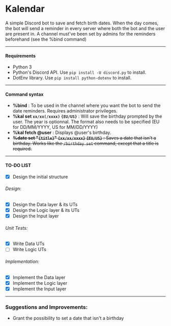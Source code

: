 # Kalendar
A simple Discord bot to save and fetch birth dates. When the day comes, the bot will send a reminder in every server where both the bot and the user are present in. A channel must've been set by admins for the reminders beforehand (see the %bind command)

------

#### Requirements
- Python 3
- Python's Discord API. Use `pip install -U discord.py` to install.
- DotEnv library. Use `pip install python-dotenv` to install.


---

#### Command syntax
- **%bind** : To be used in the channel where you want the bot to send the date reminders. Requires administrator privileges.
- **%kal set `xx/xx(/xxxx)` `{EU/US}`** : Will save the birthday prompted by the user. The year is optionnal. The format also needs to be specified (EU for DD/MM/YYYY, US for MM/DD/YYYY)
- **%kal fetch @user** : Displays @user's birthday.
- ~~**%date set "`{title}`" `{xx/xx/xxxx}` `{EU/US}`** : Saves a date that isn't a birthday. Works like the `/birthday set` command, except that a title is required.~~

---

#### TO-DO LIST
- [X] Design the initial structure
###### Design:
- [X] Design the Data layer & its UTs
- [X] Design the Logic layer & its UTs
- [X] Design the Input layer
###### Unit Tests:
- [X] Write Data UTs
- [ ] Write Logic UTs
###### Implementation:
- [X] Implement the Data layer
- [X] Implement the Logic layer
- [X] Implement the Input layer

--------

### Suggestions and Improvements:
- Grant the possibility to set a date that isn't a birthday
